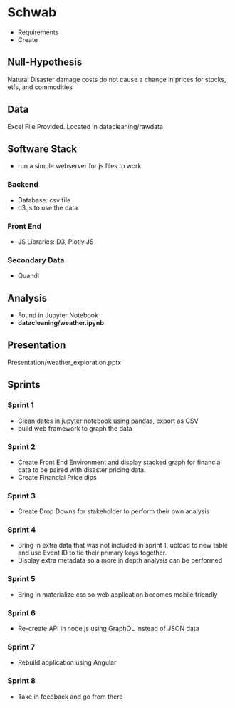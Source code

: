# Schwab
- Requirements
- Create 

## Null-Hypothesis
Natural Disaster damage costs do not cause a change in prices for stocks, etfs, and commodities

## Data
Excel File Provided. Located in datacleaning/rawdata

## Software Stack
- run a simple webserver for js files to work

### Backend
- Database: csv file
- d3.js to use the data

### Front End
- JS Libraries: D3, Plotly.JS

### Secondary Data 
- Quandl

## Analysis
- Found in Jupyter Notebook
- **datacleaning/weather.ipynb**

## Presentation
Presentation/weather_exploration.pptx

## Sprints
### Sprint 1
- Clean dates in jupyter notebook using pandas, export as CSV
- build web framework to graph the data

### Sprint 2
- Create Front End Environment and display stacked graph for financial data to be paired with disaster pricing data. 
- Create Financial Price dips

### Sprint 3
- Create Drop Downs for stakeholder to perform their own analysis

### Sprint 4
- Bring in extra data that was not included in sprint 1, upload to new table and use Event ID to tie their primary keys together.
- Display extra metadata so a more in depth analysis can be performed

### Sprint 5
- Bring in materialize css so web application becomes mobile friendly

### Sprint 6
- Re-create API in node.js using GraphQL instead of JSON data

### Sprint 7
- Rebuild application using Angular 

### Sprint 8 
- Take in feedback and go from there
